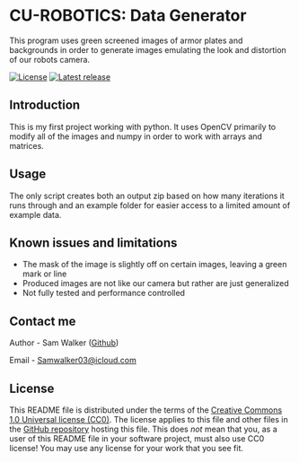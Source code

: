 CU-ROBOTICS: Data Generator
=================================================

This program uses green screened images of armor plates and backgrounds in order to generate images emulating the look and distortion of our robots camera.

[![License](https://img.shields.io/badge/License-CC0-lightgray.svg?style=flat-square)](https://creativecommons.org/publicdomain/zero/1.0/)
[![Latest release](https://img.shields.io/github/v/release/SamWalk19/CU-ROBOTICS.svg?style=flat-square&color=b44e88)](https://github.com/SamWalk19/CU-ROBOTICS/releases)


<!-- Table of contents
-----------------

* [Introduction](#introduction)
* [Usage](#usage)
* [Known issues and limitations](#known-issues-and-limitations)
* [Contact me](#contact-me)
* [License](#license) -->


Introduction
------------

This is my first project working with python. It uses OpenCV primarily to modify all of the images and numpy in order to work with arrays and matrices.
 

Usage
-----

The only script creates both an output zip based on how many iterations it runs through and an example folder for easier access to a limited amount of example data.


Known issues and limitations
----------------------------

- The mask of the image is slightly off on certain images, leaving a green mark or line
- Produced images are not like our camera but rather are just generalized
- Not fully tested and performance controlled


Contact me
------------

Author - Sam Walker ([Github](https://github.com/SamWalk19))

Email - Samwalker03@icloud.com



License
-------

This README file is distributed under the terms of the [Creative Commons 1.0 Universal license (CC0)](https://creativecommons.org/publicdomain/zero/1.0/).  The license applies to this file and other files in the [GitHub repository](http://github.com/mhucka/readmine) hosting this file. This does _not_ mean that you, as a user of this README file in your software project, must also use CC0 license!  You may use any license for your work that you see fit.
